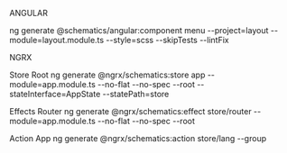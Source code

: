 ANGULAR

ng generate @schematics/angular:component menu --project=layout --module=layout.module.ts --style=scss --skipTests --lintFix

NGRX

Store Root
ng generate @ngrx/schematics:store app --module=app.module.ts --no-flat --no-spec --root --stateInterface=AppState --statePath=store

Effects Router
ng generate @ngrx/schematics:effect store/router --module=app.module.ts --no-flat --no-spec --root

Action App
ng generate @ngrx/schematics:action store/lang --group
